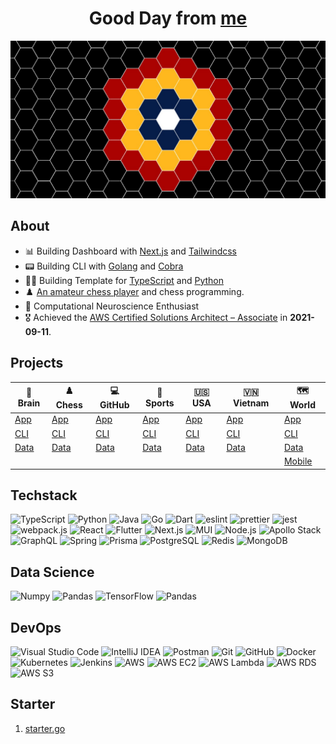 <div align="center">
  <h1>Good Day from <a href="https://hieudoanm.github.io">me</a></h1>
</div>

<img src="./images/cover.jpg" alt="Cover" style="max-width: 100%" />

## About

- 📊 Building Dashboard with [Next.js](https://nextjs.org/) and [Tailwindcss](https://tailwindcss.com)
- 📟 Building CLI with [Golang](https://go.dev/) and [Cobra](https://cobra.dev/)
- 👨‍💻 Building Template for [TypeScript][organisation-typescript] and [Python][organisation-python]
- ♟️ [An amateur chess player](https://www.chess.com/member/thedarkknighttrilogy) and chess programming.
- 🧠 Computational Neuroscience Enthusiast
- 🎖️ Achieved the [AWS Certified Solutions Architect – Associate](https://www.credly.com/badges/a427ccdc-fc44-4874-a422-21d772e0e4b3?source=linked_in_profile) in **2021-09-11**.

## Projects

| 🧠 Brain           | ♟️ Chess           | 💻 GitHub           | 🏅 Sports           | 🇺🇸 USA           | 🇻🇳 Vietnam           | 🗺️ World               |
| ------------------ | ------------------ | ------------------- | ------------------- | ---------------- | -------------------- | ---------------------- |
| [App][app-brain]   | [App][app-chess]   | [App][app-github]   | [App][app-sports]   | [App][app-usa]   | [App][app-vietnam]   | [App][app-world]       |
| [CLI][cli-brain]   | [CLI][cli-chess]   | [CLI][cli-github]   | [CLI][cli-sports]   | [CLI][cli-usa]   | [CLI][cli-vietnam]   | [CLI][cli-world]       |
| [Data][data-brain] | [Data][data-chess] | [Data][data-github] | [Data][data-sports] | [Data][data-usa] | [Data][data-vietnam] | [Data][data-world]     |
|                    |                    |                     |                     |                  |                      | [Mobile][mobile-world] |

## Techstack

<p>
  <img src="https://raw.githubusercontent.com/hieudoanm/hieudoanm/master/svg/typescript.svg" alt="TypeScript" width="32px" height="32px" />
  <img src="https://raw.githubusercontent.com/hieudoanm/hieudoanm/master/svg/python.svg" alt="Python" width="32px" height="32px" />
  <img src="https://raw.githubusercontent.com/hieudoanm/hieudoanm/master/svg/java.svg" alt="Java" width="32px" height="32px" />
  <img src="https://raw.githubusercontent.com/hieudoanm/hieudoanm/master/svg/go.svg" alt="Go" width="32px" height="32px" />
  <img src="https://raw.githubusercontent.com/hieudoanm/hieudoanm/master/svg/dart.svg" alt="Dart" width="32px" height="32px" />
  <img src="https://raw.githubusercontent.com/hieudoanm/hieudoanm/master/svg/eslint.svg" alt="eslint" width="32px" height="32px" />
  <img src="https://raw.githubusercontent.com/hieudoanm/hieudoanm/master/svg/prettier.svg" alt="prettier" width="32px" height="32px" />
  <img src="https://raw.githubusercontent.com/hieudoanm/hieudoanm/master/svg/jest.svg" alt="jest" width="32px" height="32px" />
  <img src="https://raw.githubusercontent.com/hieudoanm/hieudoanm/master/svg/webpack.svg" alt="webpack.js" width="32px" height="32px" />
  <img src="https://raw.githubusercontent.com/hieudoanm/hieudoanm/master/svg/react.svg" alt="React" width="32px" height="32px" />
  <img src="https://raw.githubusercontent.com/hieudoanm/hieudoanm/master/svg/flutter.svg" alt="Flutter" width="32px" height="32px" />
  <img src="https://raw.githubusercontent.com/hieudoanm/hieudoanm/master/svg/nextjs.svg" alt="Next.js" width="32px" height="32px" />
  <img src="https://raw.githubusercontent.com/hieudoanm/hieudoanm/master/svg/material-ui.svg" alt="MUI" width="32px" height="32px" />
  <img src="https://raw.githubusercontent.com/hieudoanm/hieudoanm/master/svg/nodejs.svg" alt="Node.js" width="32px" height="32px" />
  <img src="https://raw.githubusercontent.com/hieudoanm/hieudoanm/master/svg/apollostack.svg" alt="Apollo Stack" width="32px" height="32px" />
  <img src="https://raw.githubusercontent.com/hieudoanm/hieudoanm/master/svg/graphql.svg" alt="GraphQL" width="32px" height="32px" />
  <img src="https://raw.githubusercontent.com/hieudoanm/hieudoanm/master/svg/spring.svg" alt="Spring" width="32px" height="32px" />
  <img src="https://raw.githubusercontent.com/hieudoanm/hieudoanm/master/svg/prisma.svg" alt="Prisma" width="32px" height="32px" />
  <img src="https://raw.githubusercontent.com/hieudoanm/hieudoanm/master/svg/postgresql.svg" alt="PostgreSQL" width="32px" height="32px" />
  <img src="https://raw.githubusercontent.com/hieudoanm/hieudoanm/master/svg/redis.svg" alt="Redis" width="32px" height="32px" />
  <img src="https://raw.githubusercontent.com/hieudoanm/hieudoanm/master/svg/mongodb.svg" alt="MongoDB" width="32px" height="32px" />
</p>

## Data Science

<p>
  <img src="https://raw.githubusercontent.com/hieudoanm/hieudoanm/master/svg/numpy.svg" alt="Numpy" width="32px" height="32px" />
  <img src="https://raw.githubusercontent.com/hieudoanm/hieudoanm/master/svg/pandas.svg" alt="Pandas" width="32px" height="32px" />
  <img src="https://raw.githubusercontent.com/hieudoanm/hieudoanm/master/svg/tensorflow.svg" alt="TensorFlow" width="32px" height="32px" />
  <img src="https://raw.githubusercontent.com/hieudoanm/hieudoanm/master/svg/pandas.svg" alt="Pandas" width="32px" height="32px" />
</p>

## DevOps

<p>
  <img src="https://raw.githubusercontent.com/hieudoanm/hieudoanm/master/svg/visual-studio-code.svg" alt="Visual Studio Code" width="32px" height="32px" />
  <img src="https://raw.githubusercontent.com/hieudoanm/hieudoanm/master/svg/intellij-idea.svg" alt="IntelliJ IDEA" width="32px" height="32px" />
  <img src="https://raw.githubusercontent.com/hieudoanm/hieudoanm/master/svg/postman.svg" alt="Postman" width="32px" height="32px" />
  <img src="https://raw.githubusercontent.com/hieudoanm/hieudoanm/master/svg/git.svg" alt="Git" width="32px" height="32px" />
  <img src="https://raw.githubusercontent.com/hieudoanm/hieudoanm/master/svg/github.svg" alt="GitHub" width="32px" height="32px" />
  <img src="https://raw.githubusercontent.com/hieudoanm/hieudoanm/master/svg/docker.svg" alt="Docker" width="32px" height="32px" />
  <img src="https://raw.githubusercontent.com/hieudoanm/hieudoanm/master/svg/kubernetes.svg" alt="Kubernetes" width="32px" height="32px" />
  <img src="https://raw.githubusercontent.com/hieudoanm/hieudoanm/master/svg/jenkins.svg" alt="Jenkins" width="32px" height="32px" />
  <img src="https://raw.githubusercontent.com/hieudoanm/hieudoanm/master/svg/aws.svg" alt="AWS" width="32px" height="32px" />
  <img src="https://raw.githubusercontent.com/hieudoanm/hieudoanm/master/svg/aws-ec2.svg" alt="AWS EC2" width="32px" height="32px" />
  <img src="https://raw.githubusercontent.com/hieudoanm/hieudoanm/master/svg/aws-lambda.svg" alt="AWS Lambda" width="32px" height="32px" />
  <img src="https://raw.githubusercontent.com/hieudoanm/hieudoanm/master/svg/aws-rds.svg" alt="AWS RDS" width="32px" height="32px" />
  <img src="https://raw.githubusercontent.com/hieudoanm/hieudoanm/master/svg/aws-s3.svg" alt="AWS S3" width="32px" height="32px" />
</p>

## Starter

1. [starter.go](https://github.com/hieudoanm/starter.go)

[app-brain]: https://github.com/hieudoanm/app.brain
[app-chess]: https://github.com/hieudoanm/app.chess
[app-github]: https://github.com/hieudoanm/app.github
[app-sports]: https://github.com/hieudoanm/app.sports
[app-usa]: https://github.com/hieudoanm/app.usa
[app-vietnam]: https://github.com/hieudoanm/app.vietnam
[app-world]: https://github.com/hieudoanm/app.world
[cli-brain]: https://github.com/hieudoanm/cli.brain
[cli-chess]: https://github.com/hieudoanm/cli.chess
[cli-github]: https://github.com/hieudoanm/cli.github
[cli-sports]: https://github.com/hieudoanm/cli.sports
[cli-usa]: https://github.com/hieudoanm/cli.usa
[cli-vietnam]: https://github.com/hieudoanm/cli.vietnam
[cli-world]: https://github.com/hieudoanm/cli.world
[data-brain]: https://github.com/hieudoanm/data.brain
[data-chess]: https://github.com/hieudoanm/data.chess
[data-github]: https://github.com/hieudoanm/data.github
[data-sports]: https://github.com/hieudoanm/data.sports
[data-usa]: https://github.com/hieudoanm/data.usa
[data-vietnam]: https://github.com/hieudoanm/data.vietnam
[data-world]: https://github.com/hieudoanm/data.world
[mobile-world]: https://github.com/hieudoanm/mobile.world
[organisation-python]: https://github.com/houseofpython3
[organisation-typescript]: https://github.com/houseoftypescript
